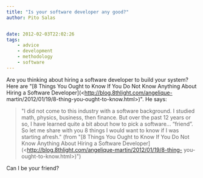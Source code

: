 ```yaml
---
title: "Is your software developer any good?"
author: Pito Salas


date: 2012-02-03T22:02:26
tags:
    - advice
    - development
    - methodology
    - software
---
```




Are you thinking about hiring a software developer to build your system? Here
are "[8 Things You Ought to Know If You Do Not Know Anything About Hiring a
Software Developer](<http://blog.8thlight.com/angelique-
martin/2012/01/19/8-thing-you-ought-to-know.html>)". He says:

> "I did not come to this industry with a software background. I studied math,
> physics, business, then finance. But over the past 12 years or so, I have
> learned quite a bit about how to pick a software… “friend”. So let me share
> with you 8 things I would want to know if I was starting afresh." (from "[8
> Things You Ought to Know If You Do Not Know Anything About Hiring a Software
> Developer](<http://blog.8thlight.com/angelique-martin/2012/01/19/8-thing-
> you-ought-to-know.html>)")

Can I be your friend?


